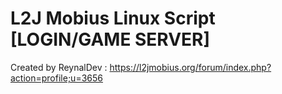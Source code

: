 # L2J Mobius Linux Script [LOGIN/GAME SERVER]

Created by ReynalDev  : https://l2jmobius.org/forum/index.php?action=profile;u=3656
